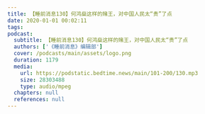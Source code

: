 ```yaml
---
title: 【睡前消息130】何鸿燊这样的赌王，对中国人民太“贵”了点
date: 2020-01-01 00:02:11
tags:
podcast:
  subtitle: 【睡前消息130】何鸿燊这样的赌王，对中国人民太“贵”了点
  authors: ['《睡前消息》编辑部']
  cover: /podcasts/main/assets/logo.png
  duration: 1179
  media:
    url: https://podstatic.bedtime.news/main/101-200/130.mp3
    size: 28303488
    type: audio/mpeg
  chapters: null
  references: null
---
```

